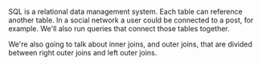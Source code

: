 SQL is a relational data management system. Each table can reference another table. In a social network a user could be connected to a post, for example. We'll also run queries that connect those tables together.

We're also going to talk about inner joins, and outer joins, that are divided between right outer joins and left outer joins.